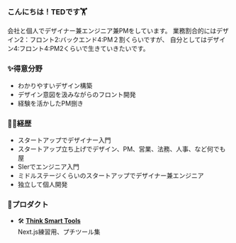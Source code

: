 ### こんにちは！TEDです🏋️

会社と個人でデザイナー兼エンジニア兼PMをしています。
業務割合的にはデザイン2：フロント2:バックエンド4:PM２割くらいですが、
自分としてはデザイン4:フロント4:PM2くらいで生きていきたいです。

### ✨得意分野

- わかりやすいデザイン構築
- デザイン意図を汲みながらのフロント開発
- 経験を活かしたPM捌き

### 🧑‍💻経歴

- スタートアップでデザイナー入門
- スタートアップ立ち上げでデザイン、PM、営業、法務、人事、など何でも屋
- SIerでエンジニア入門
- ミドルステージくらいのスタートアップでデザイナー兼エンジニア
- 独立して個人開発

### 📱プロダクト

- 🛠️ **[Think Smart Tools](https://www.think-smart.tools/ja)**  
Next.js練習用、プチツール集

